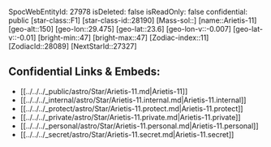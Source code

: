 ﻿---
location: [23.6,-29.475,150]
type: Star
tags:
- astro/Star

---
SpocWebEntityId: 27978
isDeleted: false
isReadOnly: false
confidential: public
[star-class::F1]
[star-class-id::28190]
[Mass-sol::]
[name::Arietis-11]
[geo-alt::150]
[geo-lon::29.475]
[geo-lat::23.6]
[geo-lon-v::-0.007]
[geo-lat-v::-0.01]
[bright-min::47]
[bright-max::47]
[Zodiac-index::11]
[ZodiacId::28089]
[NextStarId::27327]



## Confidential Links & Embeds: 
- [[../../../_public/astro/Star/Arietis-11.md|Arietis-11]] 
- [[../../../_internal/astro/Star/Arietis-11.internal.md|Arietis-11.internal]] 
- [[../../../_protect/astro/Star/Arietis-11.protect.md|Arietis-11.protect]] 
- [[../../../_private/astro/Star/Arietis-11.private.md|Arietis-11.private]] 
- [[../../../_personal/astro/Star/Arietis-11.personal.md|Arietis-11.personal]] 
- [[../../../_secret/astro/Star/Arietis-11.secret.md|Arietis-11.secret]]


